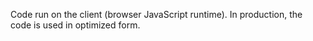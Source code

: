Code run on the client (browser JavaScript runtime). In production, the code is
used in optimized form.
